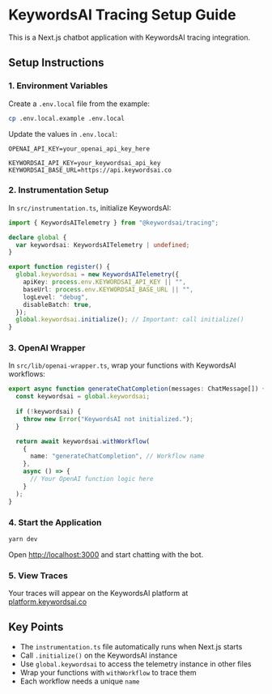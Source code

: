 # KeywordsAI Tracing Setup Guide

This is a Next.js chatbot application with KeywordsAI tracing integration.

## Setup Instructions

### 1. Environment Variables

Create a `.env.local` file from the example:

```bash
cp .env.local.example .env.local
```

Update the values in `.env.local`:
```
OPENAI_API_KEY=your_openai_api_key_here

KEYWORDSAI_API_KEY=your_keywordsai_api_key
KEYWORDSAI_BASE_URL=https://api.keywordsai.co
```

### 2. Instrumentation Setup

In `src/instrumentation.ts`, initialize KeywordsAI:

```typescript
import { KeywordsAITelemetry } from "@keywordsai/tracing";

declare global {
  var keywordsai: KeywordsAITelemetry | undefined;
}

export function register() {
  global.keywordsai = new KeywordsAITelemetry({
    apiKey: process.env.KEYWORDSAI_API_KEY || "",
    baseUrl: process.env.KEYWORDSAI_BASE_URL || "",
    logLevel: "debug",
    disableBatch: true,
  });
  global.keywordsai.initialize(); // Important: call initialize()
}
```

### 3. OpenAI Wrapper

In `src/lib/openai-wrapper.ts`, wrap your functions with KeywordsAI workflows:

```typescript
export async function generateChatCompletion(messages: ChatMessage[]) {
  const keywordsai = global.keywordsai;
  
  if (!keywordsai) {
    throw new Error("KeywordsAI not initialized.");
  }

  return await keywordsai.withWorkflow(
    {
      name: "generateChatCompletion", // Workflow name
    },
    async () => {
      // Your OpenAI function logic here
    }
  );
}
```

### 4. Start the Application

```bash
yarn dev
```

Open [http://localhost:3000](http://localhost:3000) and start chatting with the bot.

### 5. View Traces

Your traces will appear on the KeywordsAI platform at [platform.keywordsai.co](https://platform.keywordsai.co)

## Key Points

- The `instrumentation.ts` file automatically runs when Next.js starts
- Call `.initialize()` on the KeywordsAI instance
- Use `global.keywordsai` to access the telemetry instance in other files
- Wrap your functions with `withWorkflow` to trace them
- Each workflow needs a unique `name`
